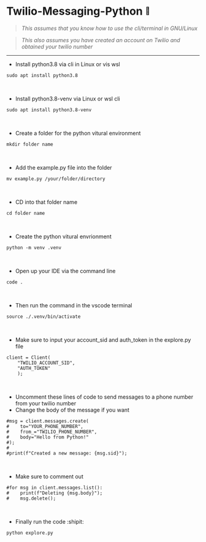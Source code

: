 # Twilio-Messaging-Python <sup><sub>🐍
> <i> This assumes that you know how to use the cli/terminal in GNU/Linux </i> 

> <i> This also assumes you have created an account on Twilio and obtained your twilio number </i> 

----------------------------------------------------------------------------------------------------------------------------------------

- Install python3.8 via cli in Linux or vis wsl 
```
sudo apt install python3.8 
```
<p>&nbsp;

- Install python3.8-venv via Linux or wsl cli
```
sudo apt install python3.8-venv
```

<p>&nbsp;

- Create a folder for the python vitural environment 
```
mkdir folder name
```

<p>&nbsp;

- Add the example.py file into the folder
```
mv example.py /your/folder/directory
```

<p>&nbsp;

- CD into that folder name
```
cd folder name
```

<p>&nbsp;

- Create the python vitural envrionment
```
python -m venv .venv
```

<p>&nbsp;

- Open up your IDE via the command line
```
code .
```

<p>&nbsp;

- Then run the command in the vscode terminal
```
source ./.venv/bin/activate
```

<p>&nbsp;

- Make sure to input your account_sid and auth_token in the explore.py file
```
client = Client(
    "TWILIO_ACCOUNT_SID", 
    "AUTH_TOKEN"
    );

```

<p>&nbsp;

- Uncomment these lines of code to send messages to a phone number from your twilio number
- Change the body of the message if you want
```
#msg = client.messages.create(
#    to="YOUR_PHONE_NUMBER",
#    from_="TWILIO_PHONE_NUMBER",
#    body="Hello from Python!"
#);
#
#print(f"Created a new message: {msg.sid}");
```

<p>&nbsp;

- Make sure to comment out
```
#for msg in client.messages.list():
#    print(f"Deleting {msg.body}");
#    msg.delete();
```

<p>&nbsp;

- Finally run the code :shipit:
```
python explore.py
```
